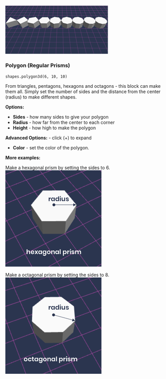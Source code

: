 ![Polygons](/docs/reference/shapes/polygons.png?v=DOCVER-1) 
### Polygon  (Regular Prisms)
```sig 
shapes.polygon3d(6, 10, 10)
```

From triangles, pentagons, hexagons and octagons - this block can make them all. Simply set the number of sides and the distance from the center (radius) to make different shapes. 



**Options:**
* **Sides** - how many sides to give your polygon
* **Radius** - how far from the center to each corner
* **Height** - how high to make the polygon

**Advanced Options:** - click (+) to expand
* **Color** - set the color of the polygon. 

**More examples:**

Make a hexagonal prism by setting the sides to 6.
![Hexagonal Prism](/docs/reference/shapes/hexagon.png?v=DOCVER-1) 

Make a octagonal prism by setting the sides to 8.
![Octagonal Prism](/docs/reference/shapes/octagon.png?v=DOCVER-1) 

